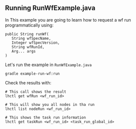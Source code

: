 ## Running RunWfExample.java

In This example you are going to learn how to request a wf run
programmatically using:

```
public String runWf(
   String wfSpecName,
   Integer wfSpecVersion,
   String wfRunId,
   Arg... args
)
```

Let's run the example in `RunWfExample.java`

```
gradle example-run-wf:run
```

Check the results with:

```
# This call shows the result
lhctl get wfRun <wf_run_id>

# This will show you all nodes in tha run
lhctl list nodeRun <wf_run_id>

# This shows the task run information
lhctl get taskRun <wf_run_id> <task_run_global_id>
```
